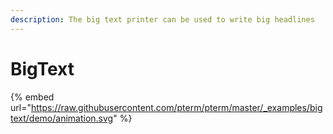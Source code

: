 ```yaml
---
description: The big text printer can be used to write big headlines
---
```


# BigText

{% embed url="https://raw.githubusercontent.com/pterm/pterm/master/_examples/bigtext/demo/animation.svg" %}
